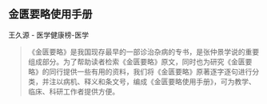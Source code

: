 ## 金匮要略使用手册

王久源  -  医学健康榜-医学

> 《金匮要略》是我国现存最早的一部诊治杂病的专书，是张仲景学说的重要组成部分。为了帮助读者检索《金匮要略》原文，同时也为研究《金匮要略》的同行提供一些有用的资料，我们将《金匮要略》原著逐字逐句进行分类，并注以病机、释义和条文号，编成《金匮要略使用手册》，可为教学、临床、科研工作者提供方便。
